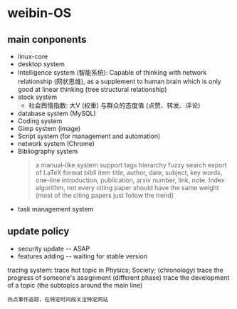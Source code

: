 # weibin-OS

## main conponents
* linux-core
* desktop system
* Intelligence system (智能系统): Capable of thinking with network relationship (网状思维), as a supplement to human brain which is only good at linear thinking (tree structural relationship)
* stock system
    * 社会舆情指数: 大V (权重) 与群众的态度值 (点赞、转发、评论)
* database system (MySQL)
* Coding system 
* Gimp system (image)
* Script system (for management and automation)
* network system (Chrome)
* Bibliography system
    > a manual-like system
    > support tags hierarchy
    > fuzzy search
    > export of LaTeX format bibli item
    > title, author, date, subject, key words, one-line introduction, publication, arxiv number, link, note.
    > Index algorithm, not every citing paper should have the same weight (most of the citing papers just follow the trend)
* task management system


## update policy
* security update -- ASAP
* features adding -- waiting for stable version



tracing system:
    trace hot topic in Physics; Society;  (chronology)
    trace the progress of someone's assignment	(different phase)
    trace the development of a topic	(the subtopics around the main line)

    热点事件追踪，在特定时间段关注特定网站
